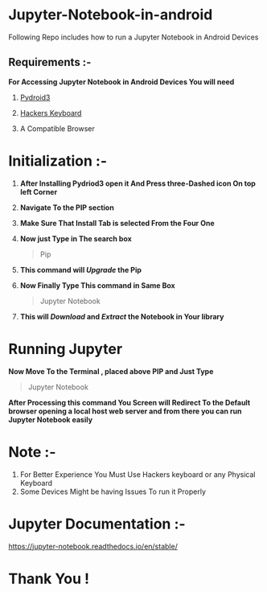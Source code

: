 # Jupyter-Notebook-in-android
Following Repo includes how to run a Jupyter Notebook in Android Devices

## Requirements :-
**For Accessing Jupyter Notebook in Android Devices You will need**

1) [Pydroid3](https://play.google.com/store/apps/details?id=ru.iiec.pydroid3)

2) [Hackers Keyboard](https://play.google.com/store/apps/details?id=org.pocketworkstation.pckeyboard)

3) A Compatible Browser

# Initialization :- 

1) **After Installing Pydriod3 open it And Press three-Dashed icon On top left Corner**
2) **Navigate To the PIP section** 
3) **Make Sure That Install Tab is selected From the Four One**
4) **Now just Type in The search box**
   > Pip
5) **This command will _Upgrade_ the Pip**

6) **Now Finally Type This command in Same Box**
   > Jupyter Notebook

7) **This will _Download_ and _Extract_ the Notebook in Your library**

# Running Jupyter
  **Now Move To the Terminal , placed above PIP and Just Type**
  > Jupyter Notebook
  
  **After Processing this command You Screen will Redirect To the Default browser opening a local host web server and from there you can run Jupyter Notebook easily**

# Note :-

1) For Better Experience You Must Use Hackers keyboard or any Physical Keyboard 
2) Some Devices Might be having Issues To run it Properly

# Jupyter Documentation :-

https://jupyter-notebook.readthedocs.io/en/stable/

# Thank You !
